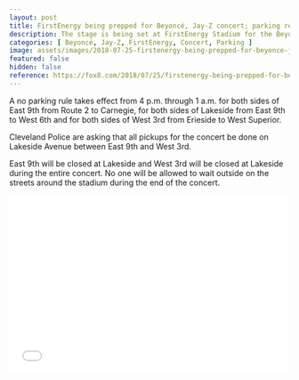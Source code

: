 ```yaml
---
layout: post
title: FirstEnergy being prepped for Beyoncé, Jay-Z concert; parking restrictions coming
description: The stage is being set at FirstEnergy Stadium for the Beyoncé and Jay-Z concert tonight. If you are heading downtown, there are a number of parking restrictions that will be in effect tonight. The “OTR II Tour”  kicks off at 7:30 p.m. at FirstEnergy Stadium.
categories: [ Beyoncé, Jay-Z, FirstEnergy, Concert, Parking ]
image: assets/images/2018-07-25-firstenergy-being-prepped-for-beyonce-jay-z-concert.png
featured: false
hidden: false
reference: https://fox8.com/2018/07/25/firstenergy-being-prepped-for-beyonce-jay-z-concert-parking-restrictions-coming/
---
```

A no parking rule takes effect from 4 p.m. through 1 a.m. for both sides of East 9th from Route 2 to Carnegie, for both sides of Lakeside from East 9th to West 6th and for both sides of West 3rd from Erieside to West Superior.

Cleveland Police are asking that all pickups for the concert be done on Lakeside Avenue between East 9th and West 3rd.

East 9th will be closed at Lakeside and West 3rd will be closed at Lakeside during the entire concert. No one will be allowed to wait outside on the streets around the stadium during the end of the concert.

<iframe height='320' frameborder='0' allowfullscreen src='//cdn2.trb.tv/iframe.html?ec=5tZHZ0ZjE6BaDbeXZYZ-cXAmYPksic2B&pbid=b248f00b9d6e4d7ba21cbc796a85f61c&pcode=hvZXE6LAucDf6RdQ6h18j_W_oNxg' style="width: 100%;"></iframe>
